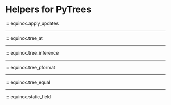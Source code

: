 # Helpers for PyTrees

::: equinox.apply_updates

---

::: equinox.tree_at

---

::: equinox.tree_inference

---

::: equinox.tree_pformat

---

::: equinox.tree_equal

---

::: equinox.static_field
